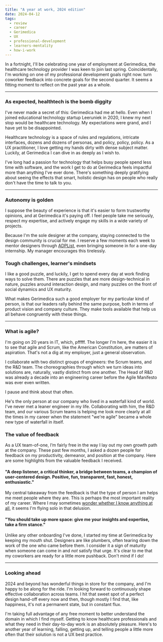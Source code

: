 ```yaml
---
title: "A year at work, 2024 edition"
date: 2024-04-12
tags:
  - review
  - career
  - Gerimedica
  - UX
  - professional-development
  - learners-mentality
  - how-i-work
---
```


In a fortnight, I'll be celebrating one year of employment at Gerimedica, the healthcare technology provider I was keen to join last spring. Coincidentally, I'm working on one of my professional development goals right now: turn coworker feedback into concrete goals for the second quarter. It seems a fitting moment to reflect on the past year as a whole.

---

### As expected, healthtech is the bomb diggity

I've never made a secret of this: Gerimedica had me at hello. Even when I joined educational technology startup Leeruniek in 2020, I knew my next stop would be healthcare technology. My expectations were grand, and I have yet to be disappointed.

Healthcare technology is a space of rules and regulations, intricate interfaces, dozens and dozens of personas, and policy, policy, policy. As a UX practitioner, I love getting my hands dirty with dense subject matter. Luckily, at Gerimedica I can dive in as deeply as I wish to.

I've long had a passion for technology that helps busy people spend less time with software, and the work I get to do at Gerimedica feels impactful more than anything I've ever done. There's something deeply gratifying about seeing the effects that smart, holistic design has on people who really don't have the time to talk to you.

---

### Autonomy is golden

I suppose the beauty of experience is that it's easier to form trustworthy opinions, and at Gerimedica it's paying off. I feel people take me seriously, respect my expertise, and actively engage my skills in a wide variety of projects.

Because I'm the sole designer at the company, staying connected to the design community is crucial for me. I reserve a few moments each week to mentor designers through [ADPList](https://adplist.org/mentors/zinzy-nev-geene), even bringing someone in for a one-day internship. My manager encourages this tirelessly.

<!-- ![](https://res.cloudinary.com/dbi2zounq/image/upload/v1712928423/linkedin_ihjfo9.jpg)
![](https://res.cloudinary.com/dbi2zounq/image/upload/w_1300/v1712755362/zinzy.website/zinzy-design-mentor_cbjx5d.jpg) -->

### Tough challenges, learner's mindsets

I like a good puzzle, and luckily, I get to spend every day at work finding ways to solve them. There are puzzles that are more design-technical in nature, puzzles around interaction design, and many puzzles on the front of social dynamics and UX maturity.

What makes Gerimedica such a good employer for my particular kind of person, is that our leaders rally behind the same purpose, both in terms of product vision and company culture. They make tools available that help us all behave congruently with these things.

---

### What is agile?

I'm going on 20 years in IT, which, pfffff. The longer I'm here, the easier it is to see that agile and Scrum, like the American Constitution, are matters of aspiration. That's not a dig at my employer, just a general observation.

I collaborate with two distinct groups of engineers: the Scrum teams, and the R&D team. The choreographies through which we turn ideas into solutions are, naturally, vastly distinct from one another. The Head of R&D was already a decade into an engineering career before the Agile Manifesto was ever even written.

I pause and think about that often.

He's the only person at our company who lived in a waterfall kind of world. I've never met a leaner engineer in my life. Collaborating with him, the R&D team, and our various Scrum teams is helping me look more clearly at all the times in my career when the statement "we're agile" became a whole new type of waterfall in itself.

<!-- 
![](https://res.cloudinary.com/dbi2zounq/image/upload/v1712929891/1696945984679_z1sqmz.jpg)
![](https://res.cloudinary.com/dbi2zounq/image/upload/v1712929890/1684850435276_zz6lbf.jpg) -->


### The value of feedback

As a UX team-of-one, I’m fairly free in the way I lay out my own growth path at the company. These past few months, I asked a dozen people for feedback on my productivity, demeanor, and position at the company. Here are some highlights from the valuable feedback I received.

#### "A deep listener, a critical thinker, a bridge between teams, a champion of user-centered design. Positive, fun, transparent, fast, honest, enthusiastic."

My central takeaway from the feedback is that the type of person I am helps me meet people where they are. This is perhaps the most important reality of my career. Where I may sometimes [wonder whether I know anything at all](/2024/04/06/introducing-this-i-do-know/), it seems I'm flying solo in that delusion.

#### "You should take up more space: give me your insights and expertise, take a firm stance."

Unlike any other onboarding I've done, I started my time at Gerimedica by keeping my mouth shut. Designers are like plumbers, often tearing down the work of the one who came before them. I consider it a sign of maturity when someone can come in and _not_ satisfy that urge. It's clear to me that my coworkers are ready for a little more pushback. Don't mind if I do!

---

### Looking ahead

2024 and beyond has wonderful things in store for the company, and I'm happy to be along for the ride. I'm looking forward to continuously shape effective collaboration across teams. I hit that sweet spot of a perfect design hand-off every now and then, though mostly I find that, like happiness, it's not a permanent state, but in constant flux.

I'm taking full advantage of any free moment to better understand the domain in which I find myself. Getting to know healthcare professionals and what they need in their day-to-day work is an absolutely pleasure. Here's to another year of learning, falling, getting up, and telling people a little more often that their solution is not a UX best practice.
